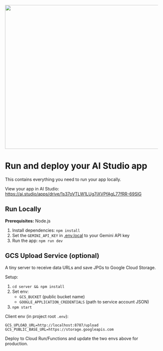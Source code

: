 <div align="center">
<img width="1200" height="475" alt="GHBanner" src="https://github.com/user-attachments/assets/0aa67016-6eaf-458a-adb2-6e31a0763ed6" />
</div>

# Run and deploy your AI Studio app

This contains everything you need to run your app locally.

View your app in AI Studio: https://ai.studio/apps/drive/1s37oVTLW1LUg7iXVPfAgL77fRR-69SlG

## Run Locally

**Prerequisites:**  Node.js


1. Install dependencies:
   `npm install`
2. Set the `GEMINI_API_KEY` in [.env.local](.env.local) to your Gemini API key
3. Run the app:
   `npm run dev`

## GCS Upload Service (optional)

A tiny server to receive data URLs and save JPGs to Google Cloud Storage.

Setup:
1. `cd server && npm install`
2. Set env:
   - `GCS_BUCKET` (public bucket name)
   - `GOOGLE_APPLICATION_CREDENTIALS` (path to service account JSON)
3. `npm start`

Client env (in project root `.env`):
```
GCS_UPLOAD_URL=http://localhost:8787/upload
GCS_PUBLIC_BASE_URL=https://storage.googleapis.com
```

Deploy to Cloud Run/Functions and update the two envs above for production.